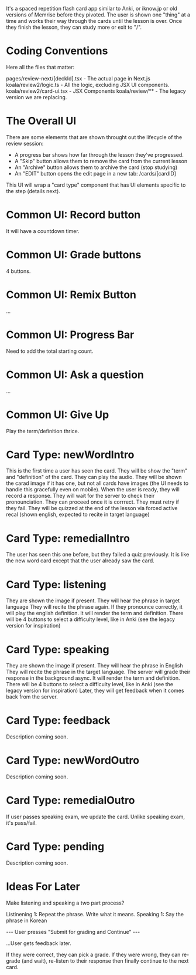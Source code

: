 It's a spaced repetition flash card app similar to Anki, or iknow.jp or old versions of Memrise before they pivoted.
The user is shown one "thing" at a time and works their way through the cards until the lesson is over.
Once they finish the lesson, they can study more or exit to "/".

# Coding Conventions

Here all the files that matter:

pages/review-next/[deckId].tsx - The actual page in Next.js
koala/review2/logic.ts         - All the logic, excluding JSX UI components.
koala/review2/card-ui.tsx      - JSX Components
koala/review/**                - The legacy version we are replacing.

# The Overall UI
There are some elements that are shown throught out the lifecycle of the review session:

* A progress bar shows how far through the lesson they've progressed.
* A "Skip" button allows them to remove the card from the current lesson
* An "Archive" button allows them to archive the card (stop studying)
* An "EDIT" button opens the edit page in a new tab: /cards/[cardID]

This UI will wrap a "card type" component that has UI elements specific to the step (details next).

# Common UI: Record button

It will have a countdown timer.

# Common UI: Grade buttons

4 buttons.

# Common UI: Remix Button

...

# Common UI: Progress Bar

Need to add the total starting count.

# Common UI: Ask a question

...

# Common UI: Give Up

Play the term/definition thrice.

# Card Type: newWordIntro
This is the first time a user has seen the card.
They will be show the "term" and "definition" of the card.
They can play the audio.
They will be shown the carad image if it has one, but not all cards have images (the UI needs to handle this gracefully even on mobile).
When the user is ready, they will record a response.
They will wait for the server to check their pronounciation.
They can proceed once it is corrrect.
They must retry if they fail.
They will be quizzed at the end of the lesson via forced active recal (shown english, expected to recite in target language)

# Card Type: remedialIntro
The user has seen this one before, but they failed a quiz previously.
It is like the new word card except that the user already saw the card.

# Card Type: listening
They are shown the image if present.
They will hear the phrase in target language
They will recite the phrase again.
If they pronounce correctly, it will play the english definition.
It will render the term and definition.
There will be 4 buttons to select a difficulty level, like in Anki (see the legacy version for inspiration) 

# Card Type: speaking
They are shown the image if present.
They will hear the phrase in English
They will recite the phrase in the target language.
The server will grade their response in the background async.
It will render the term and definition.
There will be 4 buttons to select a difficulty level, like in Anki (see the legacy version for inspiration) 
Later, they will get feedback when it comes back from the server.

# Card Type: feedback
Description coming soon.

# Card Type: newWordOutro
Description coming soon.

# Card Type: remedialOutro
If user passes speaking exam, we update the card. Unlike speaking exam, it's pass/fail.

# Card Type: pending
Description coming soon.

# Ideas For Later

Make listening and speaking a two part process?

Listinening 1: Repeat the phrase. Write what it means.
Speaking 1: Say the phrase in Korean

--- User presses "Submit for grading and Continue" ---

...User gets feedback later.

If they were correct, they can pick a grade.
If they were wrong, they can re-grade (and wait), re-listen to their response then finally continue to the next card.